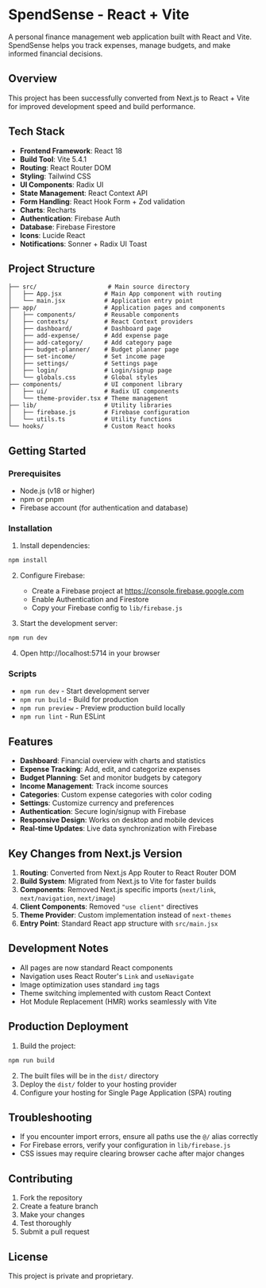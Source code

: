 # SpendSense - React + Vite

A personal finance management web application built with React and Vite. SpendSense helps you track expenses, manage budgets, and make informed financial decisions.

## Overview

This project has been successfully converted from Next.js to React + Vite for improved development speed and build performance.

## Tech Stack

- **Frontend Framework**: React 18
- **Build Tool**: Vite 5.4.1
- **Routing**: React Router DOM
- **Styling**: Tailwind CSS
- **UI Components**: Radix UI
- **State Management**: React Context API
- **Form Handling**: React Hook Form + Zod validation
- **Charts**: Recharts
- **Authentication**: Firebase Auth
- **Database**: Firebase Firestore
- **Icons**: Lucide React
- **Notifications**: Sonner + Radix UI Toast

## Project Structure

```
├── src/                    # Main source directory
│   ├── App.jsx            # Main App component with routing
│   └── main.jsx           # Application entry point
├── app/                   # Application pages and components
│   ├── components/        # Reusable components
│   ├── contexts/          # React Context providers
│   ├── dashboard/         # Dashboard page
│   ├── add-expense/       # Add expense page
│   ├── add-category/      # Add category page
│   ├── budget-planner/    # Budget planner page
│   ├── set-income/        # Set income page
│   ├── settings/          # Settings page
│   ├── login/             # Login/signup page
│   └── globals.css        # Global styles
├── components/            # UI component library
│   ├── ui/                # Radix UI components
│   └── theme-provider.tsx # Theme management
├── lib/                   # Utility libraries
│   ├── firebase.js        # Firebase configuration
│   └── utils.ts           # Utility functions
└── hooks/                 # Custom React hooks

```

## Getting Started

### Prerequisites

- Node.js (v18 or higher)
- npm or pnpm
- Firebase account (for authentication and database)

### Installation

1. Install dependencies:
```bash
npm install
```

2. Configure Firebase:
   - Create a Firebase project at https://console.firebase.google.com
   - Enable Authentication and Firestore
   - Copy your Firebase config to `lib/firebase.js`

3. Start the development server:
```bash
npm run dev
```

4. Open http://localhost:5714 in your browser

### Scripts

- `npm run dev` - Start development server
- `npm run build` - Build for production
- `npm run preview` - Preview production build locally
- `npm run lint` - Run ESLint

## Features

- **Dashboard**: Financial overview with charts and statistics
- **Expense Tracking**: Add, edit, and categorize expenses
- **Budget Planning**: Set and monitor budgets by category
- **Income Management**: Track income sources
- **Categories**: Custom expense categories with color coding
- **Settings**: Customize currency and preferences
- **Authentication**: Secure login/signup with Firebase
- **Responsive Design**: Works on desktop and mobile devices
- **Real-time Updates**: Live data synchronization with Firebase

## Key Changes from Next.js Version

1. **Routing**: Converted from Next.js App Router to React Router DOM
2. **Build System**: Migrated from Next.js to Vite for faster builds
3. **Components**: Removed Next.js specific imports (`next/link`, `next/navigation`, `next/image`)
4. **Client Components**: Removed `"use client"` directives
5. **Theme Provider**: Custom implementation instead of `next-themes`
6. **Entry Point**: Standard React app structure with `src/main.jsx`

## Development Notes

- All pages are now standard React components
- Navigation uses React Router's `Link` and `useNavigate`
- Image optimization uses standard `img` tags
- Theme switching implemented with custom React Context
- Hot Module Replacement (HMR) works seamlessly with Vite

## Production Deployment

1. Build the project:
```bash
npm run build
```

2. The built files will be in the `dist/` directory
3. Deploy the `dist/` folder to your hosting provider
4. Configure your hosting for Single Page Application (SPA) routing

## Troubleshooting

- If you encounter import errors, ensure all paths use the `@/` alias correctly
- For Firebase errors, verify your configuration in `lib/firebase.js`
- CSS issues may require clearing browser cache after major changes

## Contributing

1. Fork the repository
2. Create a feature branch
3. Make your changes
4. Test thoroughly
5. Submit a pull request

## License

This project is private and proprietary.